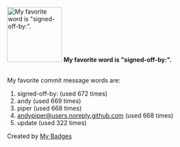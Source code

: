 <img src="https://my-badges.github.io/my-badges/favorite-word.png" alt="My favorite word is &quot;signed-off-by:&quot;." title="My favorite word is &quot;signed-off-by:&quot;." width="128">
<strong>My favorite word is &quot;signed-off-by:&quot;.</strong>
<br><br>

My favorite commit message words are:

1. signed-off-by: (used 672 times)
2. andy (used 669 times)
3. piper (used 668 times)
4. <andypiper@users.noreply.github.com> (used 668 times)
5. update (used 322 times)


Created by <a href="https://github.com/my-badges/my-badges">My Badges</a>